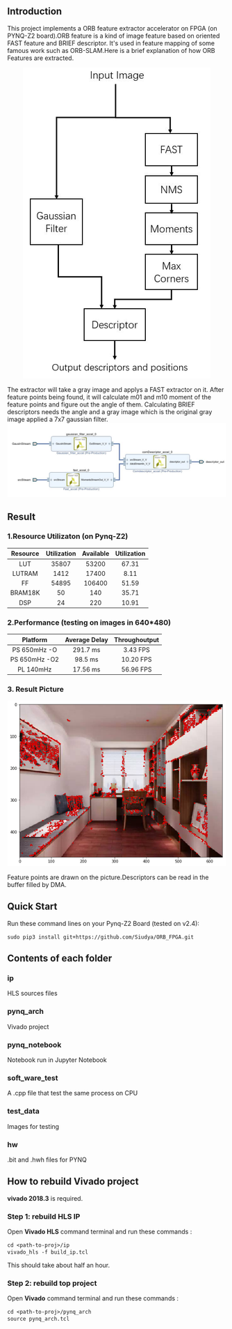 ## Introduction
This project implements a ORB feature extractor accelerator on FPGA (on PYNQ-Z2 board).ORB feature is a kind of image feature based on oriented FAST feature and BRIEF descriptor. It's used in feature mapping of some famous work such as ORB-SLAM.Here is a brief explanation of how ORB Features are extracted.  
<div align=center>
<img src="./pynq_notebook/data/ORB.jpg" />
</div>  

The extractor will take a gray image and applys a FAST extractor on it. After feature points being found, it will calculate m01 and m10 moment of the feature points and figure out the angle of them. Calculating BRIEF descriptors needs the angle and a gray image which is the original gray image applied a 7x7 gaussian filter.  
![Accelerator](./pynq_notebook/data/accel.jpg)  
## Result  
### 1.Resource Utilizaton (on Pynq-Z2)
| Resource | Utilization | Available | Utilization |
| :------: | :---------: | :-------: | :---------: |
|   LUT    |    35807    |   53200   |    67.31    |
|  LUTRAM  |    1412     |   17400   |    8.11     |
|    FF    |    54895    |  106400   |    51.59    |
| BRAM18K  |     50      |    140    |    35.71    |
|   DSP    |     24      |    220    |    10.91    |

### 2.Performance (testing on images in 640*480)
|   Platform    | Average Delay | Throughoutput |
| :-----------: | :-----------: | :-----------: |
| PS 650mHz -O  |   291.7 ms    |   3.43 FPS    |
| PS 650mHz -O2 |    98.5 ms    |   10.20 FPS   |
|   PL 140mHz   |   17.56 ms    |   56.96 FPS   |

### 3. Result Picture
<div align=center>
<img src="./pynq_notebook/data/res.png" />
</div>  


Feature points are drawn on the picture.Descriptors can be read in the buffer filled by DMA.
## Quick Start
Run these command lines on your Pynq-Z2 Board (tested on v2.4):
```
sudo pip3 install git+https://github.com/Siudya/ORB_FPGA.git
```
## Contents of each folder
### ip
HLS sources files 
### pynq_arch
Vivado project
### pynq_notebook
Notebook run in Jupyter Notebook
### soft_ware_test
A .cpp file that test the same process on CPU 
### test_data
Images for testing
### hw
.bit and .hwh files for PYNQ  

## How to rebuild Vivado project
**vivado 2018.3** is required.  

### Step 1: rebuild HLS IP
Open **Vivado HLS** command terminal and run these commands :  
```
cd <path-to-proj>/ip
vivado_hls -f build_ip.tcl
```  
This should take about half an hour.
### Step 2: rebuild top project
Open **Vivado** command terminal and run these commands :  
```
cd <path-to-proj>/pynq_arch
source pynq_arch.tcl
```
